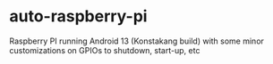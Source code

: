# auto-raspberry-pi
Raspberry PI running Android 13 (Konstakang build) with some minor customizations on GPIOs to shutdown, start-up, etc
